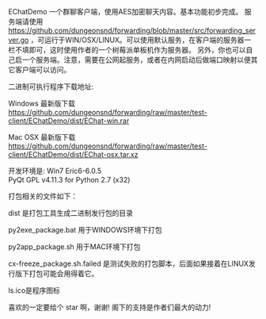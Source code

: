 
EChatDemo 一个群聊客户端，使用AES加密聊天内容。基本功能初步完成。 服务端请使用 https://github.com/dungeonsnd/forwarding/blob/master/src/forwarding_server.go  ，可运行于WIN/OSX/LINUX。可以使用默认服务，在客户端的服务器一栏不填即可，这时使用作者的一个树莓派单板机作为服务器。 另外，你也可以自己启一个服务端。注意，需要在公网起服务，或者在内网启动后做端口映射以便其它客户端可以访问。


二进制可执行程序下载地址:

Windows 最新版下载 https://github.com/dungeonsnd/forwarding/raw/master/test-client/EChatDemo/dist/EChat-win.rar

Mac OSX 最新版下载 https://github.com/dungeonsnd/forwarding/raw/master/test-client/EChatDemo/dist/EChat-osx.tar.xz



开发环境是:
Win7 
Eric6-6.0.5  
PyQt GPL v4.11.3 for Python 2.7 (x32)


打包相关的文件如下：

dist 是打包工具生成二进制发行包的目录

py2exe_package.bat 用于WINDOWS环境下打包

py2app_package.sh 用于MAC环境下打包

cx-freeze_package.sh.failed 是测试失败的打包脚本，后面如果接着在LINUX发行版下打包可能会用得着它。

ls.ico是程序图标



喜欢的一定要给个 star 啊，谢谢!   阁下的支持是作者们最大的动力!

